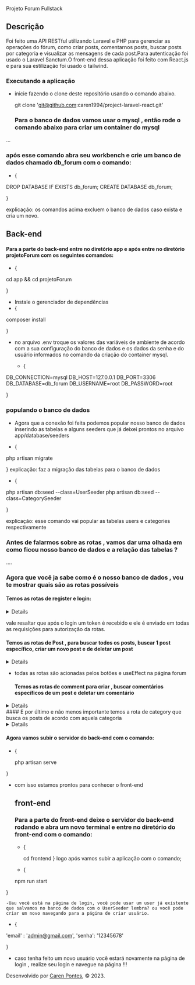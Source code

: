 Projeto Forum Fullstack
## Descrição

Foi feito uma API RESTful utilizando Laravel e PHP para gerenciar as operações do fórum, como criar posts, comentarnos posts, buscar posts por categoria e visualizar as mensagens de cada post.Para autenticação foi usado o Laravel Sanctum.O front-end dessa aplicação foi feito com React.js e para sua estilização foi usado o tailwind.


### Executando a aplicação

 - inicie fazendo o clone deste repositório usando o comando abaixo.

    git clone 'git@github.com:caren1994/project-laravel-react.git'
   
   ### Para o banco de dados vamos usar o mysql , então rode o comando abaixo para criar um container do mysql

...

### após esse comando abra seu workbench e crie um banco de dados chamado db_forum com o comando:
- {
  
DROP DATABASE IF EXISTS db_forum; 
CREATE DATABASE db_forum;

}


explicação: os comandos acima excluem o banco de dados caso exista e cria um novo.

## Back-end

#### Para a parte do back-end entre no diretório app e após entre no diretório projetoForum com os seguintes comandos:
- {
  
 cd app && cd projetoForum

}

- Instale o gerenciador de dependẽncias
- {
  
composer install

}

- no arquivo .env troque os valores das variáveis de ambiente de acordo com a sua configuração do banco de dados e os dados da senha e do usuário informados no comando da criação do container mysql.

  - {
    
DB_CONNECTION=mysql
DB_HOST=127.0.0.1
DB_PORT=3306
DB_DATABASE=db_forum
DB_USERNAME=root
DB_PASSWORD=root

 }

### populando o banco de dados

- Agora que a conexão foi feita podemos popular nosso banco de dados inserindo as tabelas e alguns seeders que já deixei prontos no arquivo app/database/seeders

- {
  
php artisan migrate 

 }
    explicação: faz a migração das tabelas para o banco de dados

 - {
   
php artisan db:seed --class=UserSeeder
php artisan db:seed --class=CategorySeeder

}
   
   explicação: esse comando vai popular as tabelas users e categories respectivamente

### Antes de falarmos sobre as rotas , vamos dar uma olhada em como ficou nosso banco de dados e a relação das tabelas ?
....

### Agora que vocẽ ja sabe como é o nosso banco de dados , vou te mostrar quais são as rotas possíveis
#### Temos as rotas de register e login:
<details>
1- post ('/register) para criar um novo usuário
2- post ('login) para efetuar o login
</details>

vale resaltar que após o login um token é recebido e ele é enviado em todas as requisições para autorização da rotas.
#### Temos as rotas de Post , para buscar todos os posts, buscar 1 post específico, criar um novo post e de deletar um post
<details>
1-post ('/post') para a criar um novo post
2-get ('/post')  para buscar todos os pots
3-get('/post/{id}') para procurar um post específico
4-delete('/post/{id}') para deletar um post
</details>

- todas as rotas são acionadas pelos botões e useEffect na página forum

  #### Temos as rotas de comment para criar , buscar comentários específicos de um post e deletar um comentário
<details>
  1-get ('/comment/{id}') para buscar os comentários de acordo com o post
  2-post ('/comment') para criar um novo comentaŕio
  3-delete ('/comment/{id}') para deletar um ccomentário
</details>
  #### E por último e não menos importante temos a rota de category  que  busca os posts de acordo com aquela categoria
<details>
  1-get ('/comment/{name}') recebe um name por param e retorna os posts de acordo com aquela categoria recebida
</details>

  #### Agora vamos subir o servidor do back-end com o comando:
  - {
    
    php artisan serve

}

- com isso estamos prontos para conhecer o front-end

  ## front-end

  ### Para a parte do front-end deixe o servidor do back-end rodando e abra um novo terminal  e entre no diretório do front-end com o comando:

  - {
    
    cd frontend
  }
    logo após vamos subir a aplicação com o comando;

  - {
    
   npm run start

}

    -Uau você está na página de login, você pode usar um user já existente que salvamos no banco de dados com o UserSeeder lembra? ou você pode criar um novo navegando para a página de criar usuário.
- {
  
'email' : 'admin@gmail.com',
'senha': '12345678'

}

- caso tenha feito um novo usuário você estará novamente na página de login , realize seu login e navegue na página !!!

  

Desenvolvido por [Caren Pontes](https://www.linkedin.com/in/caren-oliveira-pontes/), © 2023.
